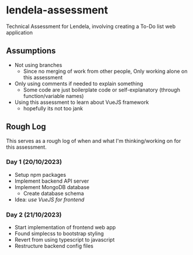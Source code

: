 # lendela-assessment
Technical Assessment for Lendela, involving creating a To-Do list web application

## Assumptions
- Not using branches
  - Since no merging of work from other people, Only working alone on this assessment
- Only using comments if needed to explain something
  - Some code are just boilerplate code or self-explanatory (through function/variable names)
- Using this assessment to learn about VueJS framework
  - hopefully its not too jank

## Rough Log
This serves as a rough log of when and what I'm thinking/working on for this assessment.
### Day 1 (20/10/2023)
- Setup npm packages
- Implement backend API server
- Implement MongoDB database
  - Create database schema
- Idea: *use VueJS for frontend*

### Day 2 (21/10/2023)
- Start implementation of frontend web app
- Found simplecss to bootstrap styling
- Revert from using typescript to javascript
- Restructure backend config files